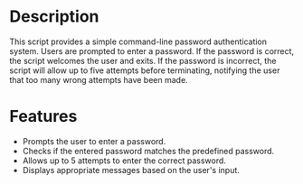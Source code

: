 # Description
This script provides a simple command-line password authentication system. Users are prompted to enter a password. If the password is correct, the script welcomes the user and exits. If the password is incorrect, the script will allow up to five attempts before terminating, notifying the user that too many wrong attempts have been made.

# Features
* Prompts the user to enter a password.
* Checks if the entered password matches the predefined password.
* Allows up to 5 attempts to enter the correct password.
* Displays appropriate messages based on the user's input.

